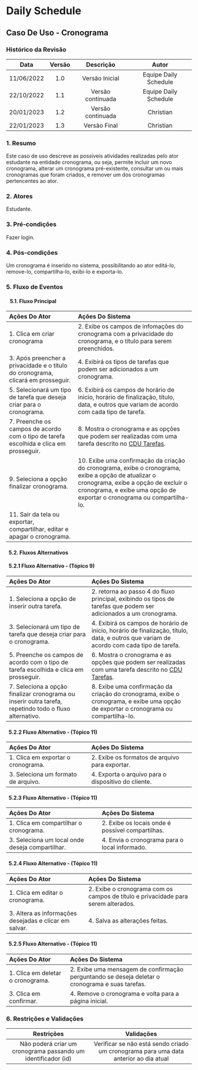 # Daily Schedule 

## Caso De Uso - Cronograma 

### Histórico da Revisão 

| Data | Versão | Descrição | Autor |
| :-----: | :-----: | :-----: | :-----: |
| 11/06/2022 | 1.0 | Versão Inicial | Equipe Daily Schedule |
| 22/10/2022 | 1.1 | Versão continuada | Equipe Daily Schedule |
| 20/01/2023 | 1.2 | Versão continuada | Christian |
| 22/01/2023 | 1.3 | Versão Final | Christian |

### 1. Resumo
Este caso de uso descreve as possíveis atividades realizadas pelo ator estudante na entidade cronograma, ou seja, permite incluir um novo cronograma, alterar um cronograma pré-existente, consultar um ou mais cronogramas que foram criados, e remover um dos cronogramas pertencentes ao ator.

### 2. Atores
Estudante.

### 3. Pré-condições
Fazer login.

### 4. Pós-condições
Um cronograma é inserido no sistema, possibilitando ao ator editá-lo, remove-lo, compartilha-lo, exibi-lo e exporta-lo.

### 5. Fluxo de Eventos<br>
#### &nbsp;&nbsp;&nbsp;5.1. Fluxo Principal
| Ações Do Ator | Ações Do Sistema |
| :----- | :----- |
| 1. Clica em criar cronograma | 2. Exibe os campos de infomações do cronograma com a privacidade do cronograma, e o título para serem preenchidos.|
| 3. Após preencher a privacidade e o título do cronograma, clicará em prosseguir. | 4. Exibirá os tipos de tarefas que podem ser adicionados a um cronograma. |
| 5. Selecionará um tipo de tarefa que deseja criar para o cronograma. | 6. Exibirá os campos de horário de inicio, horário de finalização, título, data, e outros que variam de acordo com cada tipo de tarefa. |
| 7. Preenche os campos de acordo com o tipo de tarefa escolhida e clica em prosseguir. | 8. Mostra o cronograma e as opções que podem ser realizadas com uma tarefa descrito no [CDU Tarefas](https://github.com/tads-cnat/dailyschedule/blob/doc-api/docs/cdu/Tarefa.md). |
| 9. Seleciona a opção finalizar cronograma. | 10. Exibe uma confirmação da criação do cronograma, exibe o cronograma, exibe a opção de atualizar o cronograma, exibe a opção de excluir o cronograma, e exibe uma opção de exportar o cronograma ou compartilha-lo. |
| 11. Sair da tela ou exportar, compartilhar, editar e apagar o cronograma. |  |

#### &nbsp; 5.2. Fluxos Alternativos

#### &nbsp; 5.2.1 Fluxo Alternativo - (Tópico 9)
| Ações Do Ator | Ações Do Sistema |
| :----- | :----- |
| 1. Seleciona a opção de inserir outra tarefa. | 2. retorna ao passo 4 do fluxo principal, exibindo os tipos de tarefas que podem ser adicionados a um cronograma. |
| 3. Selecionará um tipo de tarefa que deseja criar para o cronograma. | 4. Exibirá os campos de horário de inicio, horário de finalização, título, data, e outros que variam de acordo com cada tipo de tarefa. |
| 5. Preenche os campos de acordo com o tipo de tarefa escolhida e clica em prosseguir. | 6. Mostra o cronograma e as opções que podem ser realizadas com uma tarefa descrito no [CDU Tarefas](https://github.com/tads-cnat/dailyschedule/blob/doc-api/docs/cdu/Tarefa.md).|
| 7. Seleciona a opção finalizar cronograma ou inserir outra tarefa, repetindo todo o fluxo alternativo. | 8. Exibe uma confirmação da criação do cronograma, exibe o cronograma, e exibe uma opção de exportar o cronograma ou compartilha-lo. |

#### &nbsp; 5.2.2 Fluxo Alternativo - (Tópico 11)
| Ações Do Ator | Ações Do Sistema |
| :----- | :----- |
| 1. Clica em exportar o cronograma. | 2. Exibe os formatos de arquivo para exportar. |
| 3. Seleciona um formato de arquivo. | 4. Exporta o arquivo para o dispositivo do cliente. |

#### &nbsp; 5.2.3 Fluxo Alternativo - (Tópico 11)
| Ações Do Ator | Ações Do Sistema |
| :----- | :----- |
| 1. Clica em compartilhar o cronograma. | 2. Exibe os locais onde é possível compartilhas. |
| 3. Seleciona um local onde deseja compartilhar. | 4. Envia o cronograma para o local informado. |

#### &nbsp; 5.2.4 Fluxo Alternativo - (Tópico 11)
| Ações Do Ator | Ações Do Sistema |
| :----- | :----- |
| 1. Clica em editar o cronograma. | 2. Exibe o cronograma com os campos de título e privacidade para serem alterados. |
| 3. Altera as informações desejadas e clicar em salvar. | 4. Salva as alterações feitas. |

#### &nbsp; 5.2.5 Fluxo Alternativo - (Tópico 11)
| Ações Do Ator | Ações Do Sistema |
| :----- | :----- |
| 1. Clica em deletar o cronograma. | 2. Exibe uma mensagem de confirmação perguntando se deseja deletar o cronograma e suas tarefas. |
| 3. Clica em confirmar. | 4. Remove o cronograma e volta para a página inicial. |

### 6. Restrições e Validações
| Restrições | Validações |
| :-----: | :-----: |
| Não poderá criar um cronograma passando um identificador (id) | Verificar se não está sendo criado um cronograma para uma data anterior ao dia atual |
